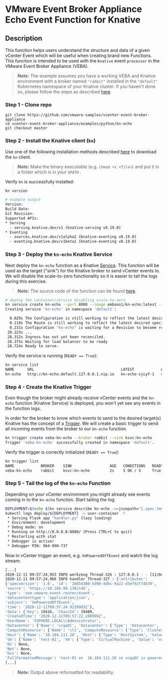 # VMware Event Broker Appliance Echo Event Function for Knative

## Description

This function helps users understand the structure and data of a given vCenter
Event which will be useful when creating brand new Functions. This function is
intended to be used with the `Knative` event `processor` in the VMware Event
Broker Appliance (VEBA).

> **Note:** The example assumes you have a working VEBA and Knative environment with a
> broker named `"rabbit"` installed in the `"default"` Kubernetes namespace of
> your Knative cluster. If you haven't done so, please follow the steps as described [here](https://github.com/knative-sandbox/eventing-rabbitmq/tree/master/broker).

### Step 1 - Clone repo

```
git clone https://github.com/vmware-samples/vcenter-event-broker-appliance
cd vcenter-event-broker-appliance/examples/python/kn-echo
git checkout master
```

### Step 2 - Install the Knative client (`kn`)

Use one of the following installation methods described
[here](https://github.com/knative/client/blob/master/docs/README.md#installing-kn)
to download the `kn` client. 

> **Note:** Make the binary executable (e.g. `chmod +x <file>`) and put it in a folder which is in your `$PATH` .

Verify `kn` is successfully installed:

```bash
kn version

# example output
Version:
Build Date:
Git Revision:
Supported APIs:
* Serving
  - serving.knative.dev/v1 (knative-serving v0.19.0)
* Eventing
  - sources.knative.dev/v1alpha2 (knative-eventing v0.19.0)
  - eventing.knative.dev/v1beta1 (knative-eventing v0.19.0)
```

### Step 3 - Deploy the `kn-echo` Knative Service

Next deploy the `kn-echo` function as a Knative
[Service](https://knative.dev/docs/serving/). This function will be used as the
target ("sink") for the Knative broker to send vCenter events to. We will
disable the scale-to-zero functionality so it is easier to tail the logs during
this exercise.

> **Note:** The source code of the function can be
found [here](https://github.com/embano1/kn-echo).

```bash
# deploy the container/service disabling scale-to-zero
kn service create kn-echo --port 8080 --image embano1/kn-echo:latest --scale 1
Creating service 'kn-echo' in namespace 'default':

  0.029s The Configuration is still working to reflect the latest desired specification.
  0.119s The Route is still working to reflect the latest desired specification.
  0.231s Configuration "kn-echo" is waiting for a Revision to become ready.
 28.223s ...
 28.312s Ingress has not yet been reconciled.
 28.375s Waiting for load balancer to be ready
 28.724s Ready to serve.
```

Verify the service is running (`READY == True`):

```bash
kn service list
NAME      URL                                       LATEST            AGE   CONDITIONS   READY   REASON
kn-echo   http://kn-echo.default.127.0.0.1.nip.io   kn-echo-sjcyf-1   41m   3 OK / 3     True
```

### Step 4 - Create the Knative Trigger

Even though the broker might already receive vCenter events and the `kn-echo` function
(Knative Service) is deployed, you won't yet see any events in the function
logs.

In order for the broker to know which events to send to the desired target(s)
Knative has the concept of a
[Trigger](https://knative.dev/docs/eventing/triggers/). We will create a basic
trigger to send all incoming events from the broker to our `kn-echo` function.

```bash
kn trigger create veba-kn-echo --broker rabbit --sink ksvc:kn-echo
Trigger 'veba-kn-echo' successfully created in namespace 'default'.
```

Verify the trigger is correctly initialized (`READY == True`):

```bash
kn trigger list
NAME            BROKER    SINK                 AGE   CONDITIONS   READY   REASON
veba-kn-echo    rabbit    ksvc:kn-echo         2s    5 OK / 5     True
```

### Step 5 - Tail the log of the `kn-echo` Function

Depending on your vCenter environment you might already see events coming in to
the `kn-echo` function. Start tailing the log:

```bash
DEPLOYMENT=$(echo $(kn service describe kn-echo -o=jsonpath="{.spec.template.metadata.name}")-deployment)
kubectl logs deploy/${DEPLOYMENT} -c user-container -f
 * Serving Flask app "handler.py" (lazy loading)
 * Environment: development
 * Debug mode: on
 * Running on http://0.0.0.0:8080/ (Press CTRL+C to quit)
 * Restarting with stat
 * Debugger is active!
 * Debugger PIN: 964-990-737
```

Now in vCenter trigger an event, e.g. `VmPoweredOffEvent` and watch the log stream:

```bash
[...]
2020-12-11 09:57:24,953 INFO werkzeug Thread-326 : 127.0.0.1 - - [11/Dec/2020 09:57:24] "POST / HTTP/1.1" 204 -
2020-12-11 09:57:24,966 INFO handler Thread-327 : {'attributes': 
{'specversion': '1.0', 'id': '10854380-5d90-4dbc-9a22-d3ef92f74b39', 
'source': 'https://10.184.99.138/sdk', 
'type': 'com.vmware.event.router/event', 
'datacontenttype': 'application/json', 
'subject': 'VmPoweredOffEvent', 
'time': '2020-12-11T09:57:24.9159985Z'}, 
'data': {'Key': 19416, 'ChainId': 19409, 
'CreatedTime': '2020-12-11T09:57:22.208999Z', 
'UserName': 'VSPHERE.LOCAL\\Administrator', 
'Datacenter': {'Name': 'vcqaDC', 'Datacenter': {'Type': 'Datacenter', 'Value': 'datacenter-2'}}, 
'ComputeResource': {'Name': 'cls', 'ComputeResource': {'Type': 'ClusterComputeResource', 'Value': 'domain-c7'}}, 
'Host': {'Name': '10.184.111.20', 'Host': {'Type': 'HostSystem', 'Value': 'host-33'}}, 
'Vm': {'Name': 'test-01', 'Vm': {'Type': 'VirtualMachine', 'Value': 'vm-48'}}, 
'Ds': None, 
'Net': None, 
'Dvs': None, 
'FullFormattedMessage': 'test-01 on  10.184.111.20 in vcqaDC is powered off', 'ChangeTag': '', 'Template': False}}
[...]
```

> **Note:** Output above reformatted for readability.